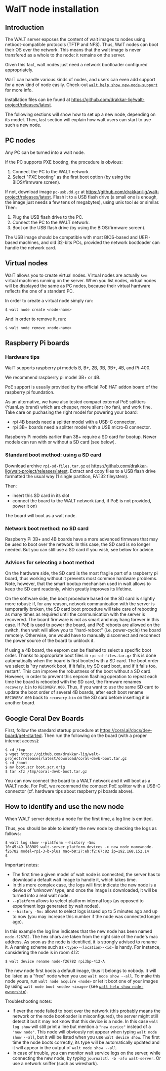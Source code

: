 
# WalT node installation

## Introduction

The WALT server exposes the content of walt images to nodes using netboot-compatible protocols (TFTP and NFS).
Thus, WalT nodes can boot their OS over the network.
This means that the walt image is never transfered as a whole to the node: it remains on the server.

Given this fact, walt nodes just need a network bootloader configured appropriately.

WalT can handle various kinds of nodes, and users can even add support for a new kind of
node easily. Check-out [`walt help show new-node-support`](new-node-support.md) for more info.

Installation files can be found at https://github.com/drakkar-lig/walt-project/releases/latest.

The following sections will show how to set up a new node, depending on its model.
Then, last section will explain how walt users can start to use such a new node.


## PC nodes

Any PC can be turned into a walt node.

If the PC supports PXE booting, the procedure is obvious:
1. Connect the PC to the WALT network.
2. Select "PXE booting" as the first boot option (by using the BIOS/firmware screen).

If not, download image `pc-usb.dd.gz` at https://github.com/drakkar-lig/walt-project/releases/latest.
Flash it to a USB flash drive (a small one is enough, the image just needs a few tens of megabytes),
using unix tool `dd` or similar. Then:
1. Plug the USB flash drive to the PC.
2. Connect the PC to the WALT network.
3. Boot on the USB flash drive (by using the BIOS/firmware screen).

The USB image should be compatible with most BIOS-based and UEFI-based machines, and old 32-bits PCs,
provided the network bootloader can handle the network card.


## Virtual nodes

WalT allows you to create virtual nodes. Virtual nodes are actually `kvm` virtual machines running
on the server. When you list nodes, virtual nodes will be displayed the same as PC nodes, because
their virtual hardware reflects the one of a standard PC.

In order to create a virtual node simply run:
```
$ walt node create <node-name>
```

And in order to remove it, run:
```
$ walt node remove <node-name>
```


## Raspberry Pi boards

### Hardware tips

WalT supports raspberry pi models B, B+, 2B, 3B, 3B+, 4B, and Pi-400.

We recommend raspberry pi model 3B+ or 4B.

PoE support is usually provided by the official PoE HAT addon board of the raspberry pi foundation.

As an alternative, we have also tested compact external PoE splitters (YuanLey brand) which are cheaper,
more silent (no fan), and work fine.
Take care on puchasing the right model for powering your board:
- rpi 4B boards need a splitter model with a USB-C connector,
- rpi 3B+ boards need a splitter model with a USB micro-B connector.

Raspberry Pi models earlier than 3B+ require a SD card for bootup.
Newer models can run with or without a SD card (see below).


### Standard boot method: using a SD card

Download archive `rpi-sd-files.tar.gz` at https://github.com/drakkar-lig/walt-project/releases/latest.
Extract and copy files to a USB flash drive formatted the usual way (1 single partition, FAT32 fileystem).

Then:
* insert this SD card in its slot
* connect the board to the WALT network (and, if PoE is not provided, power it on)

The board will boot as a walt node.


### Network boot method: no SD card

Raspberry Pi 3B+ and 4B boards have a more advanced firmware that may be used to boot over the network.
In this case, the SD card is no longer needed.
But you can still use a SD card if you wish, see below for advice.


### Advices for selecting a boot method

On the hardware side, the SD card is the most fragile part of a raspberry pi board, thus working without
it prevents most common hardware problems. Note, however, that the smart bootup mechanism used in walt
allows to keep the SD card readonly, which greatly improves its lifetime.

On the software side, the boot procedure based on the SD card is slightly more robust: if, for any
reason, network communication with the server is temporarily broken, the SD card boot procedure will
take care of rebooting as many times as required until the communication with the server is recovered.
The board firmware is not as smart and may hang forever in this case. If PoE is used to power the board,
and PoE reboots are allowed on the switch, then walt will allow you to "hard-reboot" (i.e. power-cycle)
the board remotely. Otherwise, one would have to manually disconnect and reconnect the power source of
the board to unblock it.

If using a 4B board, the eeprom can be flashed to select a specific boot order. Thanks to appropriate
boot files in `rpi-sd-files.tar.gz` this is done automatically when the board is first booted with
a SD card. The boot order we select is "try network boot, if it fails, try SD card boot, and if it
fails too, restart". This can improve the robustness of the boot without a SD card.
However, in order to prevent this eeprom flashing operation to repeat each time the board is rebooted
with the SD card, the firmware renames `recovery.bin` to `RECOVERY.000`. Thus, if you want to use the
same SD card to update the boot order of several 4B boards, after each boot rename `RECOVERY.000` back
to `recovery.bin` on the SD card before inserting it in another board.


## Google Coral Dev Boards

First, follow the standard startup procedure at https://coral.ai/docs/dev-board/get-started.
Then run the following on the board (with a proper internet access):
```
$ cd /tmp
$ wget https://github.com/drakkar-lig/walt-project/releases/latest/download/coral-devb-boot.tar.gz
$ cd /boot
$ mv boot.scr boot.scr.orig
$ tar xfz /tmp/coral-devb-boot.tar.gz
```

You can now connect the board to a WALT network and it will boot as a WALT node.
For PoE, we recommend the compact PoE splitter with a USB-C connector (cf. hardware tips about raspberry pi boards above).


## How to identify and use the new node

When WALT server detects a node for the first time, a log line is emitted.

Thus, you should be able to identify the new node by checking the logs as follows:
```
$ walt log show --platform --history -5m:
10:45:49.188989 walt-server.platform.devices -> new node name=node-f26782 model=rpi-3-b-plus mac=b8:27:eb:f2:67:82 ip=192.168.152.14
$
```

Important notes:
* The first time a given model of walt node is connected, the server has to download a default walt image to handle it, which takes time.
* In this more complex case, the logs will first indicate the new node is a device of 'unknown' type, and once the image is downloaded, it will be turned into a real walt node.
* `--platform` allows to select platform internal logs (as opposed to experiment logs generated by walt nodes).
* `--history -5m:` allows to select logs issued up to 5 minutes ago and up to now (you may increase this number
  if the node was connected longer ago).

In this example the log line indicates that the new node has been named `node-f26782`.
The hex chars are taken from the right side of the node's mac address.
As soon as the node is identified, it is strongly advised to rename it. A naming scheme
such as `<type>-<location>-<id>` is handy. For instance, considering the node is in room 412:
```
$ walt device rename node-f26782 rpi3bp-412-A
```

The new node first boots a default image, thus it belongs to nobody.
It will be listed as a "free" node when you use `walt node show --all`.
To make this node yours, run `walt node acquire <node>` or let it boot one of your images by using `walt node boot <node> <image>`
(see [`walt help show node-ownership`](node-ownership.md)).

Troubleshooting notes:
* If ever the node failed to boot over the network (this probably means the network or the node
  bootloader is misconfigured), the server might still detect it but it may not know that this device
  is a node. In this case `walt log show` will still print a line but mention a `"new device"`
  instead of a `"new node"`. This node will obviously not appear when typing `walt node show --all`, but
  it will be listed when you use `walt device show`.
  The first time the node boots correctly, its type will be automatically updated and it will appear
  in the output of `walt node show --all`.
* In case of trouble, you can monitor walt service logs on the server, while connecting the new node,
  by typing `journalctl -b -afu walt-server`. Or use a network sniffer (such as wireshark).
